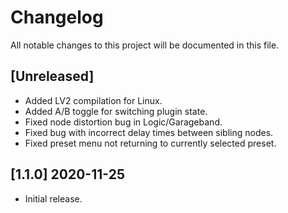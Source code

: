 # Changelog

All notable changes to this project will be documented in this file.

## [Unreleased]
- Added LV2 compilation for Linux.
- Added A/B toggle for switching plugin state.
- Fixed node distortion bug in Logic/Garageband.
- Fixed bug with incorrect delay times between sibling nodes.
- Fixed preset menu not returning to currently selected preset.

## [1.1.0] 2020-11-25
- Initial release.
